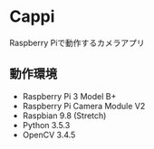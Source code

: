 # Cappi
Raspberry Piで動作するカメラアプリ

## 動作環境
- Raspberry Pi 3 Model B+
- Raspberry Pi Camera Module V2
- Raspbian 9.8 (Stretch)
- Python 3.5.3
- OpenCV 3.4.5